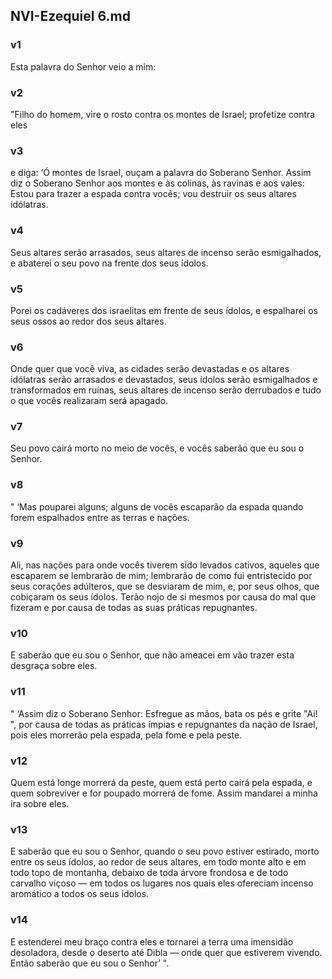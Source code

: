 ## NVI-Ezequiel 6.md
### v1
 Esta palavra do Senhor veio a mim:
### v2
 "Filho do homem, vire o rosto contra os montes de Israel; profetize contra eles
### v3
 e diga: ‘Ó montes de Israel, ouçam a palavra do Soberano Senhor. Assim diz o Soberano Senhor aos montes e às colinas, às ravinas e aos vales: Estou para trazer a espada contra vocês; vou destruir os seus altares idólatras.
### v4
 Seus altares serão arrasados, seus altares de incenso serão esmigalhados, e abaterei o seu povo na frente dos seus ídolos.
### v5
 Porei os cadáveres dos israelitas em frente de seus ídolos, e espalharei os seus ossos ao redor dos seus altares.
### v6
 Onde quer que você viva, as cidades serão devastadas e os altares idólatras serão arrasados e devastados, seus ídolos serão esmigalhados e transformados em ruínas, seus altares de incenso serão derrubados e tudo o que vocês realizaram será apagado.
### v7
 Seu povo cairá morto no meio de vocês, e vocês saberão que eu sou o Senhor.
### v8
 " ‘Mas pouparei alguns; alguns de vocês escaparão da espada quando forem espalhados entre as terras e nações.
### v9
 Ali, nas nações para onde vocês tiverem sido levados cativos, aqueles que escaparem se lembrarão de mim; lembrarão de como fui entristecido por seus corações adúlteros, que se desviaram de mim, e, por seus olhos, que cobiçaram os seus ídolos. Terão nojo de si mesmos por causa do mal que fizeram e por causa de todas as suas práticas repugnantes.
### v10
 E saberão que eu sou o Senhor, que não ameacei em vão trazer esta desgraça sobre eles.
### v11
 " ‘Assim diz o Soberano Senhor: Esfregue as mãos, bata os pés e grite "Ai! ", por causa de todas as práticas ímpias e repugnantes da nação de Israel, pois eles morrerão pela espada, pela fome e pela peste.
### v12
 Quem está longe morrerá da peste, quem está perto cairá pela espada, e quem sobreviver e for poupado morrerá de fome. Assim mandarei a minha ira sobre eles.
### v13
 E saberão que eu sou o Senhor, quando o seu povo estiver estirado, morto entre os seus ídolos, ao redor de seus altares, em todo monte alto e em todo topo de montanha, debaixo de toda árvore frondosa e de todo carvalho viçoso — em todos os lugares nos quais eles ofereciam incenso aromático a todos os seus ídolos.
### v14
 E estenderei meu braço contra eles e tornarei a terra uma imensidão desoladora, desde o deserto até Dibla — onde quer que estiverem vivendo. Então saberão que eu sou o Senhor’ ".
